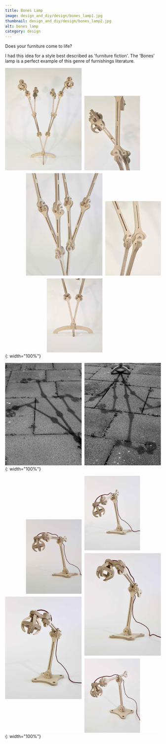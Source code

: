 ```yaml
---
title: Bones Lamp
image: design_and_diy/design/bones_lamp1.jpg
thumbnail: design_and_diy/design/bones_lamp2.jpg
alt: bones lamp
category: design
---
```


Does your furniture come to life?

I had this idea for a style best described as 'furniture fiction'. The 'Bones' lamp is a perfect example of this genre of furnishings literature.

![plywood lamp](./assets/img/design_and_diy/design/bones_lamp4.jpg){: width="100%"}

![plywood lamp](./assets/img/design_and_diy/design/bones_lamp3.jpg){: width="100%"}

![plywood lamp](./assets/img/design_and_diy/design/bones_lamp5.jpg){: width="100%"}
